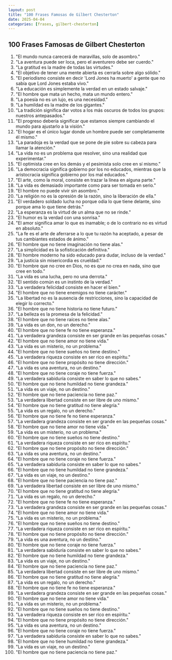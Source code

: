 ```yaml
---
layout: post
title: "100 Frases Famosas de Gilbert Chesterton"
date: 2025-04-04
categories: [frases, gilbert-chesterton]
---
```


## 100 Frases Famosas de Gilbert Chesterton

1. "El mundo nunca carecerá de maravillas, solo de asombro."
2. "La aventura puede ser loca, pero el aventurero debe ser cuerdo."
3. "La gratitud es la madre de todas las virtudes."
4. "El objetivo de tener una mente abierta es cerrarla sobre algo sólido."
5. "El periodismo consiste en decir 'Lord Jones ha muerto' a gente que no sabía que Lord Jones estaba vivo."
6. "La educación es simplemente la verdad en un estado salvaje."
7. "El hombre que mata un hecho, mata un mundo entero."
8. "La poesía no es un lujo, es una necesidad."
9. "La humildad es la madre de los gigantes."
10. "La tradición significa dar votos a los más oscuros de todos los grupos: nuestros antepasados."
11. "El progreso debería significar que estamos siempre cambiando el mundo para ajustarlo a la visión."
12. "El hogar es el único lugar donde un hombre puede ser completamente él mismo."
13. "La paradoja es la verdad que se pone de pie sobre su cabeza para llamar la atención."
14. "La vida no es un problema que resolver, sino una realidad que experimentar."
15. "El optimista cree en los demás y el pesimista solo cree en sí mismo."
16. "La democracia significa gobierno por los no educados, mientras que la aristocracia significa gobierno por los mal educados."
17. "El arte, como la moral, consiste en trazar la línea en alguna parte."
18. "La vida es demasiado importante como para ser tomada en serio."
19. "El hombre no puede vivir sin asombro."
20. "La religión no es la opresión de la razón, sino la liberación de ella."
21. "El verdadero soldado lucha no porque odia lo que tiene delante, sino porque ama lo que tiene detrás."
22. "La esperanza es la virtud de un alma que no se rinde."
23. "El humor es la verdad con una sonrisa."
24. "El amor significa amar lo que es inamable; o de lo contrario no es virtud en absoluto."
25. "La fe es el arte de aferrarse a lo que tu razón ha aceptado, a pesar de tus cambiantes estados de ánimo."
26. "El hombre que no tiene imaginación no tiene alas."
27. "La simplicidad es la sofisticación definitiva."
28. "El hombre moderno ha sido educado para dudar, incluso de la verdad."
29. "La justicia sin misericordia es crueldad."
30. "El hombre que no cree en Dios, no es que no crea en nada, sino que cree en todo."
31. "La vida es una lucha, pero no una derrota."
32. "El sentido común es un instinto de la verdad."
33. "La verdadera felicidad consiste en hacer el bien."
34. "El hombre que no tiene enemigos no tiene carácter."
35. "La libertad no es la ausencia de restricciones, sino la capacidad de elegir lo correcto."
36. "El hombre que no tiene historia no tiene futuro."
37. "La belleza es la promesa de la felicidad."
38. "El hombre que no tiene raíces no tiene alas."
39. "La vida es un don, no un derecho."
40. "El hombre que no tiene fe no tiene esperanza."
41. "La verdadera grandeza consiste en ser grande en las pequeñas cosas."
42. "El hombre que no tiene amor no tiene vida."
43. "La vida es un misterio, no un problema."
44. "El hombre que no tiene sueños no tiene destino."
45. "La verdadera riqueza consiste en ser rico en espíritu."
46. "El hombre que no tiene propósito no tiene dirección."
47. "La vida es una aventura, no un destino."
48. "El hombre que no tiene coraje no tiene fuerza."
49. "La verdadera sabiduría consiste en saber lo que no sabes."
50. "El hombre que no tiene humildad no tiene grandeza."
51. "La vida es un viaje, no un destino."
52. "El hombre que no tiene paciencia no tiene paz."
53. "La verdadera libertad consiste en ser libre de uno mismo."
54. "El hombre que no tiene gratitud no tiene alegría."
55. "La vida es un regalo, no un derecho."
56. "El hombre que no tiene fe no tiene esperanza."
57. "La verdadera grandeza consiste en ser grande en las pequeñas cosas."
58. "El hombre que no tiene amor no tiene vida."
59. "La vida es un misterio, no un problema."
60. "El hombre que no tiene sueños no tiene destino."
61. "La verdadera riqueza consiste en ser rico en espíritu."
62. "El hombre que no tiene propósito no tiene dirección."
63. "La vida es una aventura, no un destino."
64. "El hombre que no tiene coraje no tiene fuerza."
65. "La verdadera sabiduría consiste en saber lo que no sabes."
66. "El hombre que no tiene humildad no tiene grandeza."
67. "La vida es un viaje, no un destino."
68. "El hombre que no tiene paciencia no tiene paz."
69. "La verdadera libertad consiste en ser libre de uno mismo."
70. "El hombre que no tiene gratitud no tiene alegría."
71. "La vida es un regalo, no un derecho."
72. "El hombre que no tiene fe no tiene esperanza."
73. "La verdadera grandeza consiste en ser grande en las pequeñas cosas."
74. "El hombre que no tiene amor no tiene vida."
75. "La vida es un misterio, no un problema."
76. "El hombre que no tiene sueños no tiene destino."
77. "La verdadera riqueza consiste en ser rico en espíritu."
78. "El hombre que no tiene propósito no tiene dirección."
79. "La vida es una aventura, no un destino."
80. "El hombre que no tiene coraje no tiene fuerza."
81. "La verdadera sabiduría consiste en saber lo que no sabes."
82. "El hombre que no tiene humildad no tiene grandeza."
83. "La vida es un viaje, no un destino."
84. "El hombre que no tiene paciencia no tiene paz."
85. "La verdadera libertad consiste en ser libre de uno mismo."
86. "El hombre que no tiene gratitud no tiene alegría."
87. "La vida es un regalo, no un derecho."
88. "El hombre que no tiene fe no tiene esperanza."
89. "La verdadera grandeza consiste en ser grande en las pequeñas cosas."
90. "El hombre que no tiene amor no tiene vida."
91. "La vida es un misterio, no un problema."
92. "El hombre que no tiene sueños no tiene destino."
93. "La verdadera riqueza consiste en ser rico en espíritu."
94. "El hombre que no tiene propósito no tiene dirección."
95. "La vida es una aventura, no un destino."
96. "El hombre que no tiene coraje no tiene fuerza."
97. "La verdadera sabiduría consiste en saber lo que no sabes."
98. "El hombre que no tiene humildad no tiene grandeza."
99. "La vida es un viaje, no un destino."
100. "El hombre que no tiene paciencia no tiene paz."
